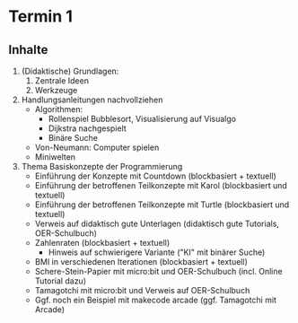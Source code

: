 # Termin 1
## Inhalte
1. (Didaktische) Grundlagen: 
   1. Zentrale Ideen
   2. Werkzeuge
2. Handlungsanleitungen nachvollziehen
   - Algorithmen: 
     - Rollenspiel Bubblesort, Visualisierung auf Visualgo
     - Dijkstra nachgespielt
     - Binäre Suche
   - Von-Neumann: Computer spielen
   - Miniwelten
3. Thema Basiskonzepte der Programmierung
   - Einführung der Konzepte mit Countdown (blockbasiert + textuell)
   - Einführung der betroffenen Teilkonzepte mit Karol (blockbasiert und textuell)
   - Einführung der betroffenen Teilkonzepte mit Turtle (blockbasiert und textuell)
   - Verweis auf didaktisch gute Unterlagen (didaktisch gute Tutorials, OER-Schulbuch)
   - Zahlenraten (blockbasiert + textuell)
     - Hinweis auf schwierigere Variante ("KI" mit binärer Suche)
   - BMI in verschiedenen Iterationen (blockbasiert + textuell)
   - Schere-Stein-Papier mit micro:bit und OER-Schulbuch (incl. Online Tutorial dazu)
   - Tamagotchi mit micro:bit und Verweis auf OER-Schulbuch
   - Ggf. noch ein Beispiel mit makecode arcade (ggf. Tamagotchi mit Arcade)